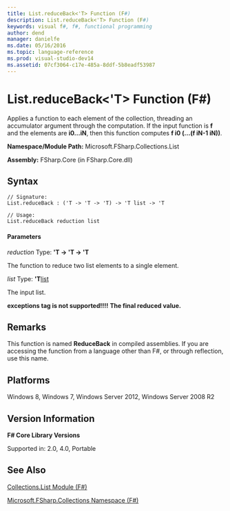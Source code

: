 ```yaml
---
title: List.reduceBack<'T> Function (F#)
description: List.reduceBack<'T> Function (F#)
keywords: visual f#, f#, functional programming
author: dend
manager: danielfe
ms.date: 05/16/2016
ms.topic: language-reference
ms.prod: visual-studio-dev14
ms.assetid: 07cf3064-c17e-485a-8ddf-5b8eadf53987 
---
```


# List.reduceBack<'T> Function (F#)

Applies a function to each element of the collection, threading an accumulator argument through the computation. If the input function is **f** and the elements are **i0...iN**, then this function computes **f i0 (...(f iN-1 iN))**.

**Namespace/Module Path:** Microsoft.FSharp.Collections.List

**Assembly:** FSharp.Core (in FSharp.Core.dll)


## Syntax

```
// Signature:
List.reduceBack : ('T -> 'T -> 'T) -> 'T list -> 'T

// Usage:
List.reduceBack reduction list
```

#### Parameters
*reduction*
Type: **'T -&gt; 'T -&gt; 'T**


The function to reduce two list elements to a single element.


*list*
Type: **'T**[list](https://msdn.microsoft.com/library/c627b668-477b-4409-91ed-06d7f1b3e4a7)


The input list.



**exceptions tag is not supported!!!!**
**The final reduced value.**
## Remarks
This function is named **ReduceBack** in compiled assemblies. If you are accessing the function from a language other than F#, or through reflection, use this name.


## Platforms
Windows 8, Windows 7, Windows Server 2012, Windows Server 2008 R2


## Version Information
**F# Core Library Versions**

Supported in: 2.0, 4.0, Portable




## See Also
[Collections.List Module &#40;F&#35;&#41;](Collections.List-Module-%5BFSharp%5D.md)

[Microsoft.FSharp.Collections Namespace &#40;F&#35;&#41;](Microsoft.FSharp.Collections-Namespace-%5BFSharp%5D.md)


